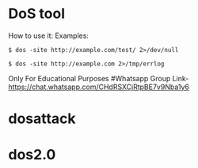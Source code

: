 DoS tool
=============

How to use it:
Examples:

    $ dos -site http://example.com/test/ 2>/dev/null

    $ dos -site http://example.com 2>/tmp/errlog


Only For Educational Purposes
#Whatsapp Group Link-https://chat.whatsapp.com/CHdRSXCjRtpBE7v9Nba1y6
# dosattack
# dos2.0
